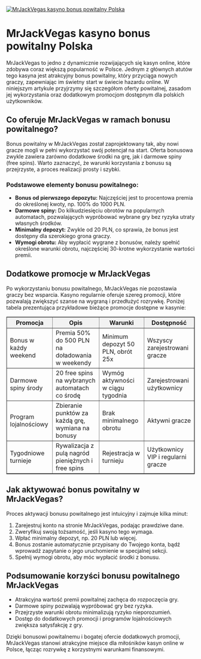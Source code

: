 [![MrJackVegas kasyno bonus powitalny Polska](https://123-caf.pages.dev/gitsignup.png)](https://vrmoo.ru/Bt82HjjY)

<h1>MrJackVegas kasyno bonus powitalny Polska</h1> <p>MrJackVegas to jedno z dynamicznie rozwijających się kasyn online, które zdobywa coraz większą popularność w Polsce. Jednym z głównych atutów tego kasyna jest atrakcyjny bonus powitalny, który przyciąga nowych graczy, zapewniając im świetny start w świecie hazardu online. W niniejszym artykule przyjrzymy się szczegółom oferty powitalnej, zasadom jej wykorzystania oraz dodatkowym promocjom dostępnym dla polskich użytkowników.</p>  <h2>Co oferuje MrJackVegas w ramach bonusu powitalnego?</h2> <p>Bonus powitalny w MrJackVegas został zaprojektowany tak, aby nowi gracze mogli w pełni wykorzystać swój potencjał na start. Oferta bonusowa zwykle zawiera zarówno dodatkowe środki na grę, jak i darmowe spiny (free spins). Warto zaznaczyć, że warunki korzystania z bonusu są przejrzyste, a proces realizacji prosty i szybki.</p>  <h3>Podstawowe elementy bonusu powitalnego:</h3> <ul>   <li><strong>Bonus od pierwszego depozytu:</strong> Najczęściej jest to procentowa premia do określonej kwoty, np. 100% do 1000 PLN.</li>   <li><strong>Darmowe spiny:</strong> Do kilkudziesięciu obrotów na popularnych automatach, pozwalających wypróbować wybrane gry bez ryzyka utraty własnych środków.</li>   <li><strong>Minimalny depozyt:</strong> Zwykle od 20 PLN, co sprawia, że bonus jest dostępny dla szerokiego grona graczy.</li>   <li><strong>Wymogi obrotu:</strong> Aby wypłacić wygrane z bonusów, należy spełnić określone warunki obrotu, najczęściej 30-krotne wykorzystanie wartości premii.</li> </ul>  <h2>Dodatkowe promocje w MrJackVegas</h2> <p>Po wykorzystaniu bonusu powitalnego, MrJackVegas nie pozostawia graczy bez wsparcia. Kasyno regularnie oferuje szereg promocji, które pozwalają zwiększyć szanse na wygraną i przedłużyć rozrywkę. Poniżej tabela prezentująca przykładowe bieżące promocje dostępne w kasynie:</p>  <table border="1" cellpadding="8" cellspacing="0" style="border-collapse: collapse; width: 100%; max-width: 600px;">   <thead>     <tr style="background-color: #f2f2f2;">       <th>Promocja</th>       <th>Opis</th>       <th>Warunki</th>       <th>Dostępność</th>     </tr>   </thead>   <tbody>     <tr>       <td>Bonus w każdy weekend</td>       <td>Premia 50% do 500 PLN na doładowania w weekendy</td>       <td>Minimum depozyt 50 PLN, obrót 25x</td>       <td>Wszyscy zarejestrowani gracze</td>     </tr>     <tr>       <td>Darmowe spiny środy</td>       <td>20 free spins na wybranych automatach co środę</td>       <td>Wymóg aktywności w ciągu tygodnia</td>       <td>Zarejestrowani użytkownicy</td>     </tr>     <tr>       <td>Program lojalnościowy</td>       <td>Zbieranie punktów za każdą grę, wymiana na bonusy</td>       <td>Brak minimalnego obrotu</td>       <td>Aktywni gracze</td>     </tr>     <tr>       <td>Tygodniowe turnieje</td>       <td>Rywalizacja z pulą nagród pieniężnych i free spins</td>       <td>Rejestracja w turnieju</td>       <td>Użytkownicy VIP i regularni gracze</td>     </tr>   </tbody> </table>  <h2>Jak aktywować bonus powitalny w MrJackVegas?</h2> <p>Proces aktywacji bonusu powitalnego jest intuicyjny i zajmuje kilka minut:</p> <ol>   <li>Zarejestruj konto na stronie MrJackVegas, podając prawdziwe dane.</li>   <li>Zweryfikuj swoją tożsamość, jeśli kasyno tego wymaga.</li>   <li>Wpłać minimalny depozyt, np. 20 PLN lub więcej.</li>   <li>Bonus zostanie automatycznie przypisany do Twojego konta, bądź wprowadź zapytanie o jego uruchomienie w specjalnej sekcji.</li>   <li>Spełnij wymogi obrotu, aby móc wypłacić środki z bonusu.</li> </ol>  <h2>Podsumowanie korzyści bonusu powitalnego MrJackVegas</h2> <ul>   <li>Atrakcyjna wartość premii powitalnej zachęca do rozpoczęcia gry.</li>   <li>Darmowe spiny pozwalają wypróbować gry bez ryzyka.</li>   <li>Przejrzyste warunki obrotu minimalizują ryzyko nieporozumień.</li>   <li>Dostęp do dodatkowych promocji i programów lojalnościowych zwiększa satysfakcję z gry.</li> </ul>  <p>Dzięki bonusowi powitalnemu i bogatej ofercie dodatkowych promocji, MrJackVegas stanowi atrakcyjne miejsce dla miłośników kasyn online w Polsce, łącząc rozrywkę z korzystnymi warunkami finansowymi.</p>
